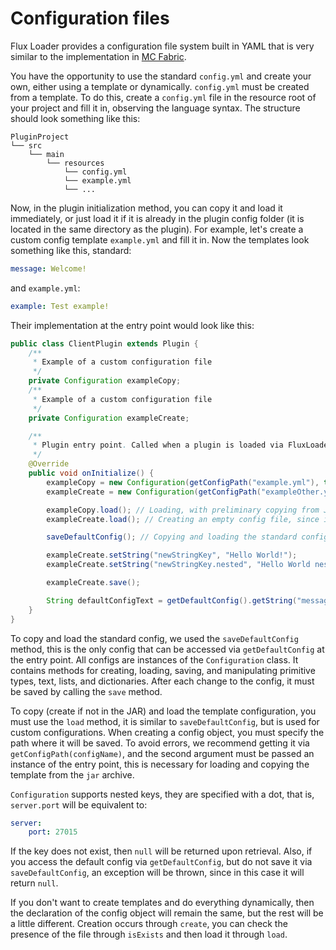 # Configuration files

Flux Loader provides a configuration file system built in YAML that is very similar to the implementation in [MC Fabric](https://bukkit.org/).

You have the opportunity to use the standard `config.yml` and create your own, either using a template or dynamically. `config.yml` must be created from a template. To do this, create a `config.yml` file in the resource root of your project and fill it in, observing the language syntax. The structure should look something like this:
```
PluginProject
└── src
    └── main
        └── resources
            └── config.yml
            └── example.yml
            └── ...
```
Now, in the plugin initialization method, you can copy it and load it immediately, or just load it if it is already in the plugin config folder (it is located in the same directory as the plugin). For example, let's create a custom config template `example.yml` and fill it in. Now the templates look something like this, standard:

```yml
message: Welcome!
```

and `example.yml`:

```yml
example: Test example!
```

Their implementation at the entry point would look like this:

```java
public class ClientPlugin extends Plugin {
    /**
     * Example of a custom configuration file
     */
    private Configuration exampleCopy;
    /**
     * Example of a custom configuration file
     */
    private Configuration exampleCreate;

    /**
     * Plugin entry point. Called when a plugin is loaded via FluxLoader.
     */
    @Override
    public void onInitialize() {
        exampleCopy = new Configuration(getConfigPath("example.yml"), this);
        exampleCreate = new Configuration(getConfigPath("exampleOther.yml"), this);

        exampleCopy.load(); // Loading, with preliminary copying from JAR, or creating an empty file
        exampleCreate.load(); // Creating an empty config file, since it is not in the JAR archive of the template (Or loadings if it is already in the config folder)

        saveDefaultConfig(); // Copying and loading the standard config (an empty config is created if it is not in the Jar archive)

        exampleCreate.setString("newStringKey", "Hello World!");
        exampleCreate.setString("newStringKey.nested", "Hello World nested!");

        exampleCreate.save();

        String defaultConfigText = getDefaultConfig().getString("message");
    }
}
```
To copy and load the standard config, we used the `saveDefaultConfig` method, this is the only config that can be accessed via `getDefaultConfig` at the entry point. All configs are instances of the `Configuration` class. It contains methods for creating, loading, saving, and manipulating primitive types, text, lists, and dictionaries. After each change to the config, it must be saved by calling the `save` method.

To copy (create if not in the JAR) and load the template configuration, you must use the `load` method, it is similar to `saveDefaultConfig`, but is used for custom configurations. When creating a config object, you must specify the path where it will be saved. To avoid errors, we recommend getting it via `getConfigPath(configName)`, and the second argument must be passed an instance of the entry point, this is necessary for loading and copying the template from the `jar` archive.

`Configuration` supports nested keys, they are specified with a dot, that is, `server.port` will be equivalent to:

```yml
server:
    port: 27015
```
If the key does not exist, then `null` will be returned upon retrieval. Also, if you access the default config via `getDefaultConfig`, but do not save it via `saveDefaultConfig`, an exception will be thrown, since in this case it will return `null`.

If you don't want to create templates and do everything dynamically, then the declaration of the config object will remain the same, but the rest will be a little different. Creation occurs through `create`, you can check the presence of the file through `isExists` and then load it through `load`.
